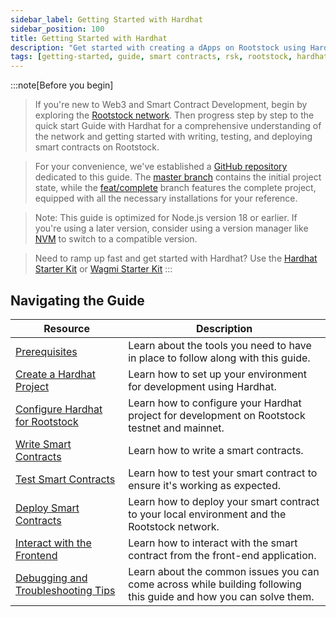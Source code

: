 ```yaml
---
sidebar_label: Getting Started with Hardhat
sidebar_position: 100
title: Getting Started with Hardhat
description: "Get started with creating a dApps on Rootstock using Hardhat and other tools."
tags: [getting-started, guide, smart contracts, rsk, rootstock, hardhat, blockchain]
---
```


:::note[Before you begin]

> If you're new to Web3 and Smart Contract Development, begin by exploring the [Rootstock network](/developers/blockchain-essentials/overview/). Then progress step by step to the quick start Guide with Hardhat for a comprehensive understanding of the network and getting started with writing, testing, and deploying smart contracts on Rootstock.

> For your convenience, we've established a [GitHub repository](https://github.com/rsksmart/rootstock-quick-start-guide) dedicated to this guide. The [master branch](https://github.com/rsksmart/rootstock-quick-start-guide/tree/master) contains the initial project state, while the [feat/complete](https://github.com/rsksmart/rootstock-quick-start-guide/tree/feat/complete) branch features the complete project, equipped with all the necessary installations for your reference.

> Note: This guide is optimized for Node.js version 18 or earlier. If you're using a later version, consider using a version manager like [NVM](https://github.com/nvm-sh/nvm/blob/master/README.md) to switch to a compatible version.

> Need to ramp up fast and get started with Hardhat? Use the [Hardhat Starter Kit](https://github.com/rsksmart/rootstock-hardhat-starterkit) or [Wagmi Starter Kit](https://github.com/rsksmart/rsk-wagmi-starter-kit)
:::

## Navigating the Guide

| Resource                                                       | Description                                                                                    |
| ----------------------------------------------------------- | ---------------------------------------------------------------------------------------------- |
| [Prerequisites](/developers/requirements/) | Learn about the tools you need to have in place to follow along with this guide.|
| [Create a Hardhat Project](/developers/smart-contracts/hardhat/) | Learn how to set up your environment for development using Hardhat.|
| [Configure Hardhat for Rootstock](/developers/smart-contracts/hardhat/configure-hardhat-rootstock/) | Learn how to configure your Hardhat project for development on Rootstock testnet and mainnet.|
| [Write Smart Contracts](/developers/smart-contracts/hardhat/write-smart-contracts/) | Learn how to write a smart contracts.|
| [Test Smart Contracts](/developers/smart-contracts/hardhat/test-smart-contracts/) | Learn how to test your smart contract to ensure it's working as expected. |
| [Deploy Smart Contracts](/developers/smart-contracts/hardhat/deploy-smart-contracts/) | Learn how to deploy your smart contract to your local environment and the Rootstock network. |
| [Interact with the Frontend](/developers/smart-contracts/hardhat/interact-with-smart-contracts/) | Learn how to interact with the smart contract from the front-end application. |
| [Debugging and Troubleshooting Tips](/developers/smart-contracts/hardhat/troubleshooting/) | Learn about the common issues you can come across while building following this guide and how you can solve them. |